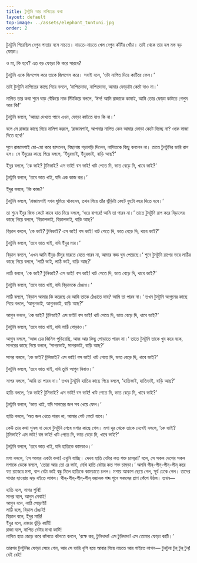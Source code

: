 ```yaml
---
title: টুনটুনি আর নাপিতের কথা
layout: default
top-image: ../assets/elephant_tuntuni.jpg
order: 2
---
```

টুনটুনি গিয়েছিল বেগুন পাতায় বসে নাচতে। নাচতে-নাচতে খেল বেগুন কাঁটাঁর খোঁচা। তাই থেকে তার হল মস্ত বড় ফোড়া।

ও মা, কি হবে? এত বড় ফোড়া কি করে সারবে?

টুনটুনি একে জিগগেস করে তাকে জিগগেস করে। সবাই বলে, ‘ওটা নাপিত দিয়ে কাটিয়ে ফেল।’

তাই টুনটুনি নাপিতের কাছে গিয়ে বললে, ‘নাপিতদাদা, নাপিতদাদা, আমার ফোড়াটা কেটে দাও না।’

নাপিত তার কথা শুনে ঘাড় বেঁকিয়ে নাক সিঁটকিয়ে বললে, ‘ঈস! আমি রাজাকে কামাই, আমি তোর ফোড়া কাটতে গেলুম আর কি!’

টুনটুনি বললে, ‘আচ্ছা দেখতে পাবে এখন, ফোড়া কাটতে যাও কি না।’

বলে সে রাজার কাছে গিয়ে নালিশ করলে, ‘রাজামশাই, আপনার নাপিত কেন আমার ফোড়া কেটে দিচ্ছে না? ওকে সাজা দিতে হবে!’

সুনে রাজামশাই হো-হো করে হাসলেন, বিছানায় গড়াগড়ি দিলেন, নাপিতকে কিছু বললেন না। তাতে টুনটুনির ভারি রাগ হল। সে ইঁদুরের কাছে গিয়ে বললে, ‘ইঁদুরভাই, ইঁদুরভাই, বাড়ি আছ?’

ইঁদুর বললে, ‘কে ভাই? টুনিভাই? এস ভাই! বস ভাই! খাট পেতে দি, ভাত বেড়ে দি, খাবে ভাই?’

টুনটুনি বললে, ‘তবে ভাত খাই, যদি এক কাজ কর।’

ইঁদুর বললে, ‘কি কাজ?’

টুনটুনি বললে, ‘রাজামশাই যখন ঘুমিয়ে থাকবেন, তখন গিয়ে তাঁর ভুঁড়িটা কেটে ফুটো করে দিতে হবে।’

তা শুনে ইঁদুর জিভ কেটে কানে হাত দিয়ে বললে, ‘ওরে বাপরে! আমি তা পারব না।’ তাতে টুনটুনি রাগ করে বিড়ালের কাছে গিয়ে বললে, ‘বিড়ালভাই, বিড়ালভাই, বাড়ি আছ?’

বিড়াল বললে, ‘কে ভাই? টুনিভাই? এস ভাই! বস ভাই! খাট পেতে দি, ভাত বেড়ে দি, খাবে ভাই?’

টুনটুনি বললে, ‘তবে ভাত খাই, যদি ইঁদুর মার।’

বিড়াল বললে, ‘এখন আমি ইঁদুর-টিদুর মারতে যেতে পারব না, আমার বড্ড ঘুম পেয়েছে।’ শুনে টুনটুনি রাগের ভরে লাঠির কাছে গিয়ে বললে, ‘লাঠি ভাই, লাঠি ভাই, বাড়ি আছ?’

লাঠি বললে, ‘কে ভাই? টুনিভাই? এস ভাই! বস ভাই! খাট পেতে দি, ভাত বেড়ে দি, খাবে ভাই?’

টুনটুনি বললে, ‘তবে ভাত খাই, যদি বিড়ালকে ঠেঙাও।’

লাঠি বললে, ‘বিড়াল আমার কি করেছে যে আমি তাকে ঠেঙাতে যাব? আমি তা পারব না।’ তখন টুনটুনি আগুনের কাছে গিয়ে বললে, ‘আগুনভাই, আগুনভাই, বাড়ি আছ?’

আগুন বললে, ‘কে ভাই? টুনিভাই? এস ভাই! বস ভাই! খাট পেতে দি, ভাত বেড়ে দি, খাবে ভাই?’

টুনটুনি বললে, ‘তবে ভাত খাই, যদি লাঠি পোড়াও।’

আগুন বললে, ‘আজ ঢের জিনিস পুড়িয়েছি, আজ আর কিছু পোড়াতে পারব না।’ তাতে টুনটুনি তাকে খুব করে বকে, সাগরের কাছে গিয়ে বললে, ‘সাগরভাই, সাগরভাই, বাড়ি আছ?’

সাগর বললে, ‘কে ভাই? টুনিভাই? এস ভাই! বস ভাই! খাট পেতে দি, ভাত বেড়ে দি, খাবে ভাই?’

টুনটুনি বললে, ‘তবে ভাত খাই, যদি তুমি আগুন নিবাও।’

সাগর বললে, ‘আমি তা পারব না।’ তখন টুনটুনি হাতির কাছে গিয়ে বললে, ‘হাতিভাই, হাতিভাই, বাড়ি আছ?’

হাতি বললে, ‘কে ভাই? টুনিভাই? এস ভাই! বস ভাই! খাট পেতে দি, ভাত বেড়ে দি, খাবে ভাই?’

টুনটুনি বললে, ‘ভাত খাই, যদি সাগরের জল সব খেয়ে ফেল।’

হাতি বললে, ‘অত জল খেতে পারব না, আমার পেট ফেটে যাবে।’

কেউ তার কথা শুনল না দেখে টুনটুনি শেষে মশার কাছে গেল। মশা দূর থেকে তাকে দেখেই বললে, ‘কে ভাই? টুনিভাই? এস ভাই! বস ভাই! খাট পেতে দি, ভাত বেড়ে দি, খাবে ভাই?’

টুনটুনি বললে, ‘তবে ভাত খাই, যদি হাতিকে কামড়াও।’

মশা বললে, ‘সে আবার একটা কথা! এখুনি যাচ্ছি। দেখব হাতি বেটার কত শক্ত চামড়া!’ বলে, সে সকল দেশের সকল মশাকে ডেকে বললে, ‘তোরা আয় তো রে ভাই, দেখি হাতি বেটার কত শক্ত চামড়া।’ অমনি পীন্-পীন্-পীন্-পীন্ করে যত রাজ্যের মশা, বাপ বেটা ভাই বন্ধু মিলে হাতিকে কামড়াতে চলল। মশায় আকাশ ছেয়ে গেল, সূর্য ঢেকে গেল। তাদের পাখার হাওয়ায় ঝড় বইতে লাগল। পীন্-পীন্-পীন্-পীন্ ভয়ানক শব্দ শুনে সকলের প্রাণ কেঁপে উঠল। তখন—

হাতি বলে, সাগর শুষি!  
সাগর বলে, আগুন নেবাই!  
আগুন বলে, লাঠি পোড়াই!  
লাঠি বলে, বিড়াল ঠেঙাই!  
বিড়াল বলে, ইঁদুর মারি!  
ইঁদুর বলে, রাজার ভুঁড়ি কাটি!  
রাজা বলে, নাপিত বেটার মাথা কাটি!  
নাপিত হাত জোড় করে কাঁপতে কাঁপতে বললে, ‘রক্ষে কর, টুনিদাদা! এস টুনিদাদা! এস তোমার ফোড়া কাটি।’

তারপর টুনটুনির ফোড়া সেরে গেল, আর সে ভারি খুশি হয়ে আবার গিয়ে নাচতে আর গাইতে লাগল— টুনটুনা টুন্ টুন্ টুন্! ধেই ধেই!
